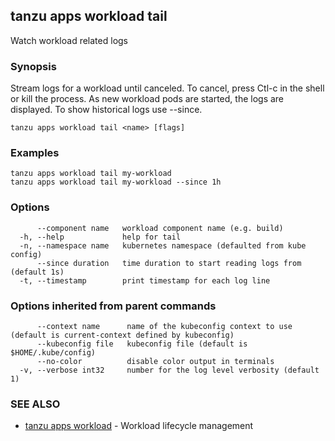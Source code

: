 ## tanzu apps workload tail

Watch workload related logs

### Synopsis

Stream logs for a workload until canceled. To cancel, press Ctl-c in
the shell or kill the process. As new workload pods are started, the logs
are displayed. To show historical logs use --since.

```
tanzu apps workload tail <name> [flags]
```

### Examples

```
tanzu apps workload tail my-workload
tanzu apps workload tail my-workload --since 1h
```

### Options

```
      --component name   workload component name (e.g. build)
  -h, --help             help for tail
  -n, --namespace name   kubernetes namespace (defaulted from kube config)
      --since duration   time duration to start reading logs from (default 1s)
  -t, --timestamp        print timestamp for each log line
```

### Options inherited from parent commands

```
      --context name      name of the kubeconfig context to use (default is current-context defined by kubeconfig)
      --kubeconfig file   kubeconfig file (default is $HOME/.kube/config)
      --no-color          disable color output in terminals
  -v, --verbose int32     number for the log level verbosity (default 1)
```

### SEE ALSO

* [tanzu apps workload](tanzu_apps_workload.md)	 - Workload lifecycle management

